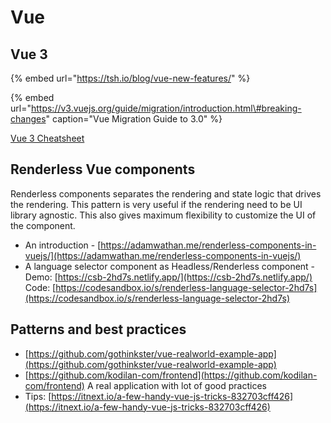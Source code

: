 # Vue

## Vue 3

{% embed url="https://tsh.io/blog/vue-new-features/" %}

{% embed url="https://v3.vuejs.org/guide/migration/introduction.html\#breaking-changes" caption="Vue Migration Guide to 3.0" %}

[Vue 3 Cheatsheet](https://www.vuemastery.com/pdf/Vue-3-Cheat-Sheet.pdf)

## Renderless Vue components

Renderless components separates the rendering and state logic that drives the rendering. This pattern is very useful if the rendering need to be UI library agnostic. This also gives maximum flexibility to customize the UI of the component.

* An introduction - [https://adamwathan.me/renderless-components-in-vuejs/](https://adamwathan.me/renderless-components-in-vuejs/)
* A language selector component as Headless/Renderless component - Demo: [https://csb-2hd7s.netlify.app/](https://csb-2hd7s.netlify.app/) Code: [https://codesandbox.io/s/renderless-language-selector-2hd7s](https://codesandbox.io/s/renderless-language-selector-2hd7s) 

## Patterns and best practices

* [https://github.com/gothinkster/vue-realworld-example-app](https://github.com/gothinkster/vue-realworld-example-app) 
* [https://github.com/kodilan-com/frontend](https://github.com/kodilan-com/frontend) A real application with lot of good practices
* Tips: [https://itnext.io/a-few-handy-vue-js-tricks-832703cff426](https://itnext.io/a-few-handy-vue-js-tricks-832703cff426)

